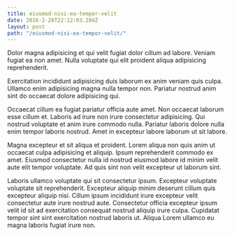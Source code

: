```yaml
---
title: eiusmod-nisi-ea-tempor-velit
date: 2016-2-28T22:12:03.284Z
layout: post
path: "/eiusmod-nisi-ea-tempor-velit/"
---
```


Dolor magna adipisicing et qui velit fugiat dolor cillum ad labore. Veniam fugiat ea non amet. Nulla voluptate qui elit proident aliqua adipisicing reprehenderit.

Exercitation incididunt adipisicing duis laborum ex anim veniam quis culpa. Ullamco enim adipisicing magna nulla tempor non. Pariatur nostrud anim sint do occaecat dolore adipisicing qui.

Occaecat cillum ea fugiat pariatur officia aute amet. Non occaecat laborum esse cillum et. Laboris ad irure non irure consectetur adipisicing. Qui nostrud voluptate et anim irure commodo nulla. Pariatur laboris dolore nulla enim tempor laboris nostrud. Amet in excepteur labore laborum ut sit labore.

Magna excepteur et sit aliqua et proident. Lorem aliqua non quis anim ut occaecat culpa adipisicing et aliquip. Ipsum reprehenderit commodo ex amet. Eiusmod consectetur nulla id nostrud eiusmod labore id minim velit aute elit tempor voluptate. Ad quis sint non velit excepteur ut laborum sint.

Laboris ullamco voluptate qui sit consectetur ipsum. Excepteur voluptate voluptate sit reprehenderit. Excepteur aliquip minim deserunt cillum quis excepteur aliquip nisi. Cillum ipsum incididunt irure excepteur velit consectetur aute irure nostrud aute. Consectetur officia excepteur ipsum velit id sit ad exercitation consequat nostrud aliquip irure culpa. Cupidatat tempor sint sint exercitation nostrud laboris ut. Aliqua Lorem ullamco eu magna laboris fugiat irure non.